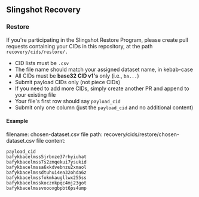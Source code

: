 ## Slingshot Recovery

### Restore

If you're participating in the Slingshot Restore Program, please create pull requests containing your CIDs in this repository, at the path `recovery/cids/restore/.` 

- CID lists must be `.csv`
- The file name should match your assigned dataset name, in kebab-case
- All CIDs must be **base32 CID v1's** only (i.e., `ba...`)
- Submit payload CIDs only (not piece CIDs)
- If you need to add more CIDs, simply create another PR and append to your existing file
- Your file's first row should say `payload_cid`
- Submit only one column (just the `payload_cid` and no additional content)

#### Example

filename: chosen-dataset.csv
file path: recovery/cids/restore/chosen-dataset.csv
file content: 

```
payload_cid
bafykbacelmss5jrbnze37rhyiuhat
bafykbacelmss7s2zmqekui7ysukid
bafykbacelmssa6xkdvebnzu2xmaol
bafykbacelmssdtuhui4ea32ohda6z
bafykbacelmssfokmkaugllwx255ss
bafykbacelmsskocznkpqc4mj23got
bafykbacelmssvoooxgbpbt6ps4ump
```
